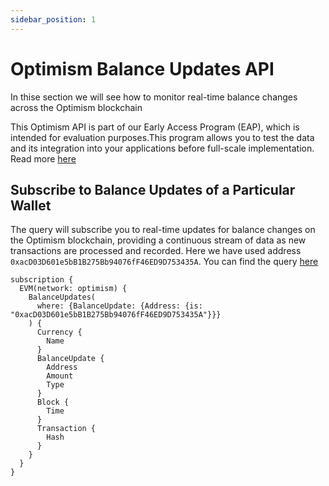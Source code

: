 ```yaml
---
sidebar_position: 1
---
```


# Optimism Balance Updates API

In thise section we will see how to monitor real-time balance changes across the Optimism blockchain

This Optimism API is part of our Early Access Program (EAP), which is intended for evaluation purposes.This program allows you to test the data and its integration into your applications before full-scale implementation. Read more [here](https://docs.bitquery.io/docs/graphql/dataset/EAP/)

## Subscribe to Balance Updates of a Particular Wallet

The query will subscribe you to real-time updates for balance changes on the Optimism blockchain, providing a continuous stream of data as new transactions are processed and recorded. Here we have used address `0xacD03D601e5bB1B275Bb94076fF46ED9D753435A`. You can find the query [here](https://ide.bitquery.io/Get-real-time-balance-updates-on-optimism_1#)

```
subscription {
  EVM(network: optimism) {
    BalanceUpdates(
      where: {BalanceUpdate: {Address: {is: "0xacD03D601e5bB1B275Bb94076fF46ED9D753435A"}}}
    ) {
      Currency {
        Name
      }
      BalanceUpdate {
        Address
        Amount
        Type
      }
      Block {
        Time
      }
      Transaction {
        Hash
      }
    }
  }
}



```
